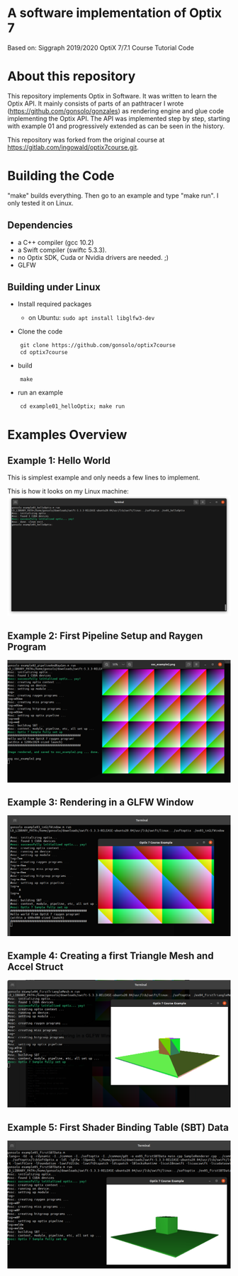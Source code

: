 # A software implementation of Optix 7

Based on: Siggraph 2019/2020 OptiX 7/7.1 Course Tutorial Code


# About this repository  

This repository implements Optix in Software. It was written to learn the Optix API.
It mainly consists of parts of an pathtracer I wrote (https://github.com/gonsolo/gonzales)
as rendering engine and glue code implementing the Optix API.
The API was implemented step by step, starting with example 01 and progressively extended
as can be seen in the history.

This repository was forked from the original course at https://gitlab.com/ingowald/optix7course.git.

# Building the Code

"make" builds everything. Then go to an example and type "make run".
I only tested it on Linux.

## Dependencies

- a C++ compiler (gcc 10.2)
- a Swift compiler (swiftc 5.3.3).
- no Optix SDK, Cuda or Nvidia drivers are needed. ;)
- GLFW

## Building under Linux

- Install required packages

    - on Ubuntu: `sudo apt install libglfw3-dev`

- Clone the code
```
    git clone https://github.com/gonsolo/optix7course
    cd optix7course
```

- build
```
    make
```

- run an example
```
    cd example01_helloOptix; make run
```

# Examples Overview
	
## Example 1: Hello World 

This is simplest example and only needs a few lines to implement.

This is how it looks on my Linux machine:
![Example 1](./example01_helloOptix/example.01.png)


## Example 2: First Pipeline Setup and Raygen Program

![Example 2](./example02_pipelineAndRayGen/example.02.png)


## Example 3: Rendering in a GLFW Window 

![Example 3](./example03_inGLFWindow/example.03.png)

## Example 4: Creating a first Triangle Mesh and Accel Struct 

![Example 4](./example04_firstTriangleMesh/example.04.png)

## Example 5: First Shader Binding Table (SBT) Data 

![Example 4](./example05_firstSBTData/example.05.png)

<!--
## Example 6: Multiple Triangle Meshes 

This example introduces the concept of having multiple different
meshes (each with their own programs and SBT data) into the same accel
structure. Whereas the previous example used two (same color) cubes in
*one* triangle mesh, this example split this test scene into two
meshes with one cube (and one color) each.

![Multiple Triangle Meshes](./example06_multipleObjects/ex06.png)

## Example 7: First Real Model

This example takes the previous "multiple meshes" code unmodified, but
introduces a simple OBJ file format parser (using [Syoyo Fuyita's
tinyobj](https://github.com/syoyo/tinyobjloader), and hooks the resulting triangle meshes up to
the previous example's render code.

For this example, you must download the [Crytek Sponza model](https://casual-effects.com/data/) and unzip it to the (non-existent, until you create it) subdirectory `optix7course/models`.

And la-voila, with exactly the same render code from Sample 6, it
suddenly starts to take shape:

![First Real Model: Sponza](./example07_firstRealModel/ex07.png)

## Example 8: Adding Textures via CUDA Texture Objects

This example shows how to create and set up CUDA texture objects on
the host, with the host passing those to the device via the SBT, and how to use
those texture objects on the device. This one will take a bit of time
to load in Debug - it's worth the wait! Or simply build and run in Release.

![Adding Textures](./example08_addingTextures/ex08.png)

## Example 9: Adding a second ray type: Shadows

This is the last example that focuses on host-side setup, in this
case adding a second ray type (for shadow rays), which also requires
changing the way the SBT is being built. 

This sample also shows how to shoot secondary rays (the shadow rays)
in device programs, how to use an any-hit program for the shadow rays,
how to call *optixTerminateRay* from within an any-hit program, and how
to use the optixTrace call's SBT index/offset values to specify the
ray type.

![Adding Shadow Rays](./example09_shadowRays/ex09.png)

## Example 10: Soft Shadows

Whereas the first 9 examples focused on how to perform all the
required host-side setup for various incremental features, this
example can now start to focus more on the "ray tracing 101" style
additions that focus what rays to trace to add certain rendering
effects. 

This simple example intentionally only adds soft shadows from area
lights, but extending this to add reflections, refraction, diffuse
bounces, better material models/BRDFs, etc., should from now on be
straightforward. 

Please feel free to play with adding these examples ... and share what
you did!

![Soft Shadows](./example10_softShadows/ex10.png)

-->
